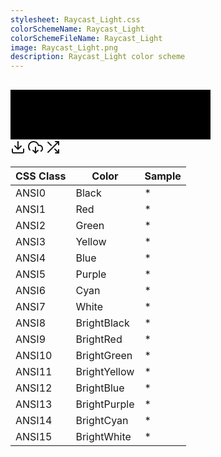 ```yaml
---
stylesheet: Raycast_Light.css
colorSchemeName: Raycast_Light
colorSchemeFileName: Raycast_Light
image: Raycast_Light.png
description: Raycast_Light color scheme
---
```

<h2 style='text-align:center'>
    <a id='colorSchemeNameLink' href='#'>
        <span class='ColorSchemeFileName' />
    </a>
</h2>

<div class='centeredText'>
<svg viewBox="0 0 640 160" width="320" xmlns:xlink="http://www.w3.org/1999/xlink" xmlns="http://www.w3.org/2000/svg">   <rect x="0" y="0" class="ansi0-fill" width="80" height="80" />   <rect x="80" y="0" class="ansi1-fill" width="80" height="80" />   <rect x="160" y="0" class="ansi2-fill" width="80" height="80" />   <rect x="240" y="0" class="ansi3-fill" width="80" height="80" />   <rect x="320" y="0" class="ansi4-fill" width="80" height="80" />   <rect x="400" y="0" class="ansi5-fill" width="80" height="80" />   <rect x="480" y="0" class="ansi6-fill" width="80" height="80" />   <rect x="560" y="0" class="ansi7-fill" width="80" height="80" />   <rect x="0" y="79" class="ansi8-fill" width="80" height="80" />   <rect x="80" y="79" class="ansi9-fill" width="80" height="80" />   <rect x="160" y="79" class="ansi10-fill" width="80" height="80" />   <rect x="240" y="79" class="ansi11-fill" width="80" height="80" />   <rect x="320" y="79" class="ansi12-fill" width="80" height="80" />   <rect x="400" y="79" class="ansi13-fill" width="80" height="80" />   <rect x="480" y="79" class="ansi14-fill" width="80" height="80" />   <rect x="560" y="79" class="ansi15-fill" width="80" height="80" /> </svg>
</div>

<div class='centeredText'>
    <a id='downloadSchemeLink'>
<svg xmlns="http://www.w3.org/2000/svg" width="24" height="24" viewBox="0 0 24 24" fill="none" stroke="currentColor" stroke-width="2" stroke-linecap="round" stroke-linejoin="round" class="ansi6-stroke">
  <path d="M21 15v4a2 2 0 0 1-2 2H5a2 2 0 0 1-2-2v-4" />
  <polyline points="7 10 12 15 17 10" />
  <line x1="12" y1="15" x2="12" y2="3" />
</svg>        
    </a>
    <a id='cdnSchemeLink'>
<svg xmlns="http://www.w3.org/2000/svg" width="24" height="24" viewBox="0 0 24 24" fill="none" stroke="currentColor" stroke-width="2" stroke-linecap="round" stroke-linejoin="round" class="ansi6-stroke">
  <polyline points="8 17 12 21 16 17" />
  <line x1="12" y1="12" x2="12" y2="21" />
  <path d="M20.88 18.09A5 5 0 0 0 18 9h-1.26A8 8 0 1 0 3 16.29" />
</svg>
    </a>
    <a id='feelingLucky' href="javascript:feelingLucky(document.getElementById('themeSelector'))">
<svg xmlns="http://www.w3.org/2000/svg" width="24" height="24" viewBox="0 0 24 24" fill="none" stroke="currentColor" stroke-width="2" stroke-linecap="round" stroke-linejoin="round" class="ansi6-stroke">
  <polyline points="16 3 21 3 21 8" />
  <line x1="4" y1="20" x2="21" y2="3" />
  <polyline points="21 16 21 21 16 21" />
  <line x1="15" y1="15" x2="21" y2="21" />
  <line x1="4" y1="4" x2="9" y2="9" />
</svg>
    </a>

</div>


|CSS Class|Color       |Sample                       |
|---------|------------|-----------------------------|
|ANSI0    |Black       |<span class='ANSI0'>*</span> |
|ANSI1    |Red         |<span class='ANSI1'>*</span> |
|ANSI2    |Green       |<span class='ANSI2'>*</span> |
|ANSI3    |Yellow      |<span class='ANSI3'>*</span> |
|ANSI4    |Blue        |<span class='ANSI4'>*</span> |
|ANSI5    |Purple      |<span class='ANSI5'>*</span> |
|ANSI6    |Cyan        |<span class='ANSI6'>*</span> |
|ANSI7    |White       |<span class='ANSI7'>*</span> |
|ANSI8    |BrightBlack |<span class='ANSI8'>*</span> |
|ANSI9    |BrightRed   |<span class='ANSI9'>*</span> |
|ANSI10   |BrightGreen |<span class='ANSI10'>*</span>|
|ANSI11   |BrightYellow|<span class='ANSI11'>*</span>|
|ANSI12   |BrightBlue  |<span class='ANSI12'>*</span>|
|ANSI13   |BrightPurple|<span class='ANSI13'>*</span>|
|ANSI14   |BrightCyan  |<span class='ANSI14'>*</span>|
|ANSI15   |BrightWhite |<span class='ANSI15'>*</span>|




